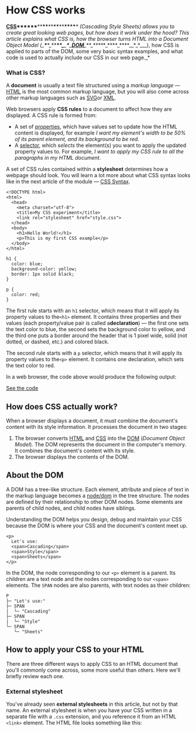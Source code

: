 # How CSS works

**[CSS](https://developer.mozilla.org/en-US/docs/Glossary/CSS "CSS: CSS (Cascading Style Sheets) is a declarative language that controls how webpages look in the browser.")****\*\***\*\***\*\***\*\***\*\***\*\***\*\*\*\***_\* \(Cascading Style Sheets\) allows you to create great looking web pages, but how does it work under the hood? This article explains what CSS is, how the browser turns HTML into a Document Object Model \(\_****\*****\*\_\*\***\*\*\_**\_**\***\_****[DOM](https://developer.mozilla.org/en-US/docs/Glossary/DOM "DOM: The DOM (Document Object Model) is an API that represents and interacts with any HTML or XML document. The DOM is a document model loaded in the browser and representing the document as a node tree, where each node represents part of the document (e.g. an element, text string, or comment).")****\_**\_****_\*\_****\_**\*\*\__\*\_\*\_\_\_\), how CSS is applied to parts of the DOM, some very basic syntax examples, and what code is used to actually include our CSS in our web page.\_\*

### **What is CSS?**

A **document** is usually a text file structured using a _markup language_ — [HTML](https://developer.mozilla.org/en-US/docs/Glossary/HTML "HTML: HTML (HyperText Markup Language) is a descriptive language that specifies webpage structure.") is the most common markup language, but you will also come across other markup languages such as [SVG](https://developer.mozilla.org/en-US/docs/Glossary/SVG "SVG: Scalable Vector Graphics (SVG) is a 2D vector image format based on an XML syntax.")or [XML](https://developer.mozilla.org/en-US/docs/Glossary/XML "XML: eXtensible Markup Language (XML) is a generic markup language specified by the W3C. The information technology (IT) industry uses many languages based on XML as data-description languages.").

Web browsers apply **CSS rules** to a document to affect how they are displayed. A CSS rule is formed from:

* A set of [properties](https://developer.mozilla.org/en-US/docs/Glossary/property/CSS "properties: A CSS property is a characteristic (like color) whose associated value defines one aspect of how the browser should display the element."), which have values set to update how the HTML content is displayed, for example _I want my element's width to be 50% of its parent element, and its background to be red_.
* A [selector](https://developer.mozilla.org/en-US/docs/Glossary/CSS_Selector "selector: A CSS selector is a pattern rule that matches style rules to a specific element (or elements). The selector begins a rule set and precedes definitions of how the element(s) should look."), which _selects_ the element\(s\) you want to apply the updated property values to. For example, _I want to apply my CSS rule to all the paragraphs in my HTML document_.

A set of CSS rules contained within a **stylesheet** determines how a webpage should look. You will learn a lot more about what CSS syntax looks like in the next article of the module — [CSS Syntax](https://developer.mozilla.org/en-US/docs/Learn/CSS/Introduction_to_CSS/Syntax).

```
<!DOCTYPE html>
<html>
  <head>
    <meta charset="utf-8">
    <title>My CSS experiment</title>
    <link rel="stylesheet" href="style.css">
  </head>
  <body>
    <h1>Hello World!</h1>
    <p>This is my first CSS example</p>
  </body>
</html>
```

```
h1 {
  color: blue;
  background-color: yellow;
  border: 1px solid black;
}

p {
  color: red;
}
```

The first rule starts with an `h1` selector, which means that it will apply its property values to the`<h1>` element. It contains three properties and their values \(each property\/value pair is called a**declaration**\) — the first one sets the text color to blue, the second sets the background color to yellow, and the third one puts a border around the header that is 1 pixel wide, solid \(not dotted, or dashed, etc.\) and colored black.

The second rule starts with a `p` selector, which means that it will apply its property values to the`<p>` element. It contains one declaration, which sets the text color to red.

In a web browser, the code above would produce the following output:

[See the code](https://denishromenko.gitbooks.io/codeacademy_doc/content/introduction_to_css/ex4.html)

## **How does CSS actually work?**

When a browser displays a document, it must combine the document's content with its style information. It processes the document in two stages:

1. The browser converts [HTML](https://developer.mozilla.org/en-US/docs/Glossary/HTML "HTML: HTML (HyperText Markup Language) is a descriptive language that specifies webpage structure.") and [CSS](https://developer.mozilla.org/en-US/docs/Glossary/CSS "CSS: CSS (Cascading Style Sheets) is a declarative language that controls how webpages look in the browser.") into the [DOM](https://developer.mozilla.org/en-US/docs/Glossary/DOM "DOM: The DOM (Document Object Model) is an API that represents and interacts with any HTML or XML document. The DOM is a document model loaded in the browser and representing the document as a node tree, where each node represents part of the document (e.g. an element, text string, or comment).") \(_Document Object Model_\). The DOM represents the document in the computer's memory. It combines the document's content with its style.
2. The browser displays the contents of the DOM.

## **About the DOM**

A DOM has a tree-like structure. Each element, attribute and piece of text in the markup language becomes a [node\/dom](https://developer.mozilla.org/en-US/docs/Glossary/node/dom "node/dom: Technical review completed. Editorial review completed.") in the tree structure. The nodes are defined by their relationship to other DOM nodes. Some elements are parents of child nodes, and child nodes have siblings.

Understanding the DOM helps you design, debug and maintain your CSS because the DOM is where your CSS and the document's content meet up.

```
<p>
  Let's use:
  <span>Cascading</span>
  <span>Style</span>
  <span>Sheets</span>
</p>
```

In the DOM, the node corresponding to our `<p>` element is a parent. Its children are a text node and the nodes corresponding to our `<span>` elements. The `SPAN` nodes are also parents, with text nodes as their children:

```
P
├─ "Let's use:"
├─ SPAN
|  └─ "Cascading"
├─ SPAN
|  └─ "Style"
└─ SPAN
   └─ "Sheets"
```

## **How to apply your CSS to your HTML**

There are three different ways to apply CSS to an HTML document that you'll commonly come across, some more useful than others. Here we'll briefly review each one.

### External stylesheet

You've already seen **external stylesheets** in this article, but not by that name. An external stylesheet is when you have your CSS written in a separate file with a `.css` extension, and you reference it from an HTML `<link>` element. The HTML file looks something like this:

